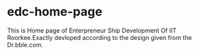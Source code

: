 # edc-home-page
This is Home page of Enterpreneur Ship Development Of IIT Roorkee.Exactly devloped according to the design given from the Dr.bble.com.
